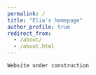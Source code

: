 ```yaml
---
permalink: /
title: "Elia's homepage"
author_profile: true
redirect_from: 
  - /about/
  - /about.html
---
```


```{warning}
Website under construction
```